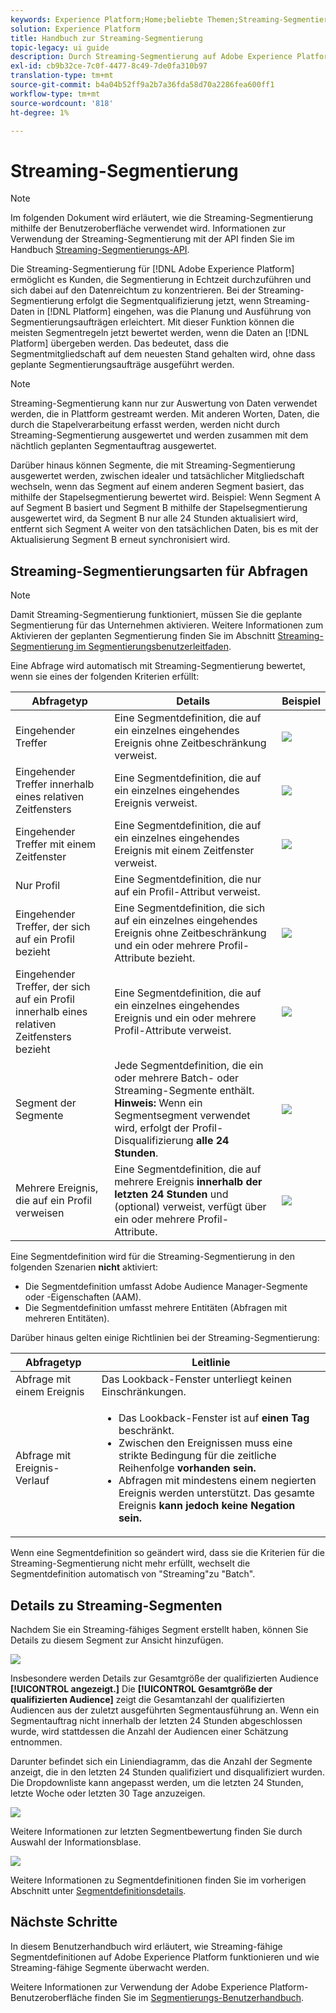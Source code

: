 ```yaml
---
keywords: Experience Platform;Home;beliebte Themen;Streaming-Segmentierung;Segmentierung;Segmentierungsdienst;Segmentierungsdienst;i-Handbuch
solution: Experience Platform
title: Handbuch zur Streaming-Segmentierung
topic-legacy: ui guide
description: Durch Streaming-Segmentierung auf Adobe Experience Platform können Sie die Segmentierung in Echtzeit durchführen und sich dabei auf den Datenreichtum konzentrieren. Mit der Streaming-Segmentierung erfolgt die Segmentqualifizierung jetzt, wenn Daten in die Plattform gelangen, was die Planung und Ausführung von Segmentierungsaufträgen erleichtert. Mit dieser Funktion können die meisten Segmentregeln jetzt bewertet werden, wenn die Daten an die Plattform übergeben werden. Dies bedeutet, dass die Segmentmitgliedschaft auf dem neuesten Stand gehalten wird, ohne dass geplante Segmentierungsaufträge ausgeführt werden.
exl-id: cb9b32ce-7c0f-4477-8c49-7de0fa310b97
translation-type: tm+mt
source-git-commit: b4a04b52ff9a2b7a36fda58d70a2286fea600ff1
workflow-type: tm+mt
source-wordcount: '818'
ht-degree: 1%

---
```


# Streaming-Segmentierung

>[!NOTE]
>
>Im folgenden Dokument wird erläutert, wie die Streaming-Segmentierung mithilfe der Benutzeroberfläche verwendet wird. Informationen zur Verwendung der Streaming-Segmentierung mit der API finden Sie im Handbuch [Streaming-Segmentierungs-API](../api/streaming-segmentation.md).

Die Streaming-Segmentierung für [!DNL Adobe Experience Platform] ermöglicht es Kunden, die Segmentierung in Echtzeit durchzuführen und sich dabei auf den Datenreichtum zu konzentrieren. Bei der Streaming-Segmentierung erfolgt die Segmentqualifizierung jetzt, wenn Streaming-Daten in [!DNL Platform] eingehen, was die Planung und Ausführung von Segmentierungsaufträgen erleichtert. Mit dieser Funktion können die meisten Segmentregeln jetzt bewertet werden, wenn die Daten an [!DNL Platform] übergeben werden. Das bedeutet, dass die Segmentmitgliedschaft auf dem neuesten Stand gehalten wird, ohne dass geplante Segmentierungsaufträge ausgeführt werden.

>[!NOTE]
>
>Streaming-Segmentierung kann nur zur Auswertung von Daten verwendet werden, die in Plattform gestreamt werden. Mit anderen Worten, Daten, die durch die Stapelverarbeitung erfasst werden, werden nicht durch Streaming-Segmentierung ausgewertet und werden zusammen mit dem nächtlich geplanten Segmentauftrag ausgewertet.
>
>Darüber hinaus können Segmente, die mit Streaming-Segmentierung ausgewertet werden, zwischen idealer und tatsächlicher Mitgliedschaft wechseln, wenn das Segment auf einem anderen Segment basiert, das mithilfe der Stapelsegmentierung bewertet wird. Beispiel: Wenn Segment A auf Segment B basiert und Segment B mithilfe der Stapelsegmentierung ausgewertet wird, da Segment B nur alle 24 Stunden aktualisiert wird, entfernt sich Segment A weiter von den tatsächlichen Daten, bis es mit der Aktualisierung Segment B erneut synchronisiert wird.

## Streaming-Segmentierungsarten für Abfragen

>[!NOTE]
>
>Damit Streaming-Segmentierung funktioniert, müssen Sie die geplante Segmentierung für das Unternehmen aktivieren. Weitere Informationen zum Aktivieren der geplanten Segmentierung finden Sie im Abschnitt [Streaming-Segmentierung im Segmentierungsbenutzerleitfaden](./overview.md#scheduled-segmentation).

Eine Abfrage wird automatisch mit Streaming-Segmentierung bewertet, wenn sie eines der folgenden Kriterien erfüllt:

| Abfragetyp | Details | Beispiel |
| ---------- | ------- | ------- |
| Eingehender Treffer | Eine Segmentdefinition, die auf ein einzelnes eingehendes Ereignis ohne Zeitbeschränkung verweist. | ![](../images/ui/streaming-segmentation/incoming-hit.png) |
| Eingehender Treffer innerhalb eines relativen Zeitfensters | Eine Segmentdefinition, die auf ein einzelnes eingehendes Ereignis verweist. | ![](../images/ui/streaming-segmentation/relative-hit-success.png) |
| Eingehender Treffer mit einem Zeitfenster | Eine Segmentdefinition, die auf ein einzelnes eingehendes Ereignis mit einem Zeitfenster verweist. | ![](../images/ui/streaming-segmentation/historic-time-window.png) |
| Nur Profil | Eine Segmentdefinition, die nur auf ein Profil-Attribut verweist. |  |
| Eingehender Treffer, der sich auf ein Profil bezieht | Eine Segmentdefinition, die sich auf ein einzelnes eingehendes Ereignis ohne Zeitbeschränkung und ein oder mehrere Profil-Attribute bezieht. | ![](../images/ui/streaming-segmentation/profile-hit.png) |
| Eingehender Treffer, der sich auf ein Profil innerhalb eines relativen Zeitfensters bezieht | Eine Segmentdefinition, die auf ein einzelnes eingehendes Ereignis und ein oder mehrere Profil-Attribute verweist. | ![](../images/ui/streaming-segmentation/profile-relative-success.png) |
| Segment der Segmente | Jede Segmentdefinition, die ein oder mehrere Batch- oder Streaming-Segmente enthält. **Hinweis:** Wenn ein Segmentsegment verwendet wird, erfolgt der Profil-Disqualifizierung  **alle 24 Stunden**. | ![](../images/ui/streaming-segmentation/two-batches.png) |
| Mehrere Ereignis, die auf ein Profil verweisen | Eine Segmentdefinition, die auf mehrere Ereignis **innerhalb der letzten 24 Stunden** und (optional) verweist, verfügt über ein oder mehrere Profil-Attribute. | ![](../images/ui/streaming-segmentation/event-history-success.png) |

Eine Segmentdefinition wird für die Streaming-Segmentierung in den folgenden Szenarien **nicht** aktiviert:

- Die Segmentdefinition umfasst Adobe Audience Manager-Segmente oder -Eigenschaften (AAM).
- Die Segmentdefinition umfasst mehrere Entitäten (Abfragen mit mehreren Entitäten).

Darüber hinaus gelten einige Richtlinien bei der Streaming-Segmentierung:

| Abfragetyp | Leitlinie |
| ---------- | -------- |
| Abfrage mit einem Ereignis | Das Lookback-Fenster unterliegt keinen Einschränkungen. |
| Abfrage mit Ereignis-Verlauf | <ul><li>Das Lookback-Fenster ist auf **einen Tag** beschränkt.</li><li>Zwischen den Ereignissen muss eine strikte Bedingung für die zeitliche Reihenfolge **vorhanden sein.**</li><li>Abfragen mit mindestens einem negierten Ereignis werden unterstützt. Das gesamte Ereignis **kann jedoch keine Negation sein.**</li></ul> |

Wenn eine Segmentdefinition so geändert wird, dass sie die Kriterien für die Streaming-Segmentierung nicht mehr erfüllt, wechselt die Segmentdefinition automatisch von &quot;Streaming&quot;zu &quot;Batch&quot;.

## Details zu Streaming-Segmenten

Nachdem Sie ein Streaming-fähiges Segment erstellt haben, können Sie Details zu diesem Segment zur Ansicht hinzufügen.

![](../images/ui/streaming-segmentation/monitoring-streaming-segment.png)

Insbesondere werden Details zur Gesamtgröße der qualifizierten Audience **[!UICONTROL angezeigt.]** Die **[!UICONTROL Gesamtgröße der qualifizierten Audience]** zeigt die Gesamtanzahl der qualifizierten Audiencen aus der zuletzt ausgeführten Segmentausführung an. Wenn ein Segmentauftrag nicht innerhalb der letzten 24 Stunden abgeschlossen wurde, wird stattdessen die Anzahl der Audiencen einer Schätzung entnommen.

Darunter befindet sich ein Liniendiagramm, das die Anzahl der Segmente anzeigt, die in den letzten 24 Stunden qualifiziert und disqualifiziert wurden. Die Dropdownliste kann angepasst werden, um die letzten 24 Stunden, letzte Woche oder letzten 30 Tage anzuzeigen.

![](../images/ui/streaming-segmentation/monitoring-streaming-segment-graph.png)

Weitere Informationen zur letzten Segmentbewertung finden Sie durch Auswahl der Informationsblase.

![](../images/ui/streaming-segmentation/info-bubble.png)

Weitere Informationen zu Segmentdefinitionen finden Sie im vorherigen Abschnitt unter [Segmentdefinitionsdetails](#segment-details).

## Nächste Schritte

In diesem Benutzerhandbuch wird erläutert, wie Streaming-fähige Segmentdefinitionen auf Adobe Experience Platform funktionieren und wie Streaming-fähige Segmente überwacht werden.

Weitere Informationen zur Verwendung der Adobe Experience Platform-Benutzeroberfläche finden Sie im [Segmentierungs-Benutzerhandbuch](./overview.md).
